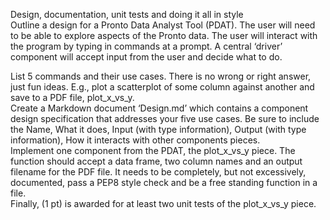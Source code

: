 Design, documentation, unit tests and doing it all in style  
Outline a design for a Pronto Data Analyst Tool (PDAT).  The user will need to be able to explore aspects of the Pronto data.  The user will interact with the program by typing in commands at a prompt.  A central ‘driver’ component will accept input from the user and decide what to do.  


List 5 commands and their use cases.  There is no wrong or right answer, just fun ideas.  E.g., plot a scatterplot of some column against another and save to a PDF file, plot_x_vs_y.  
Create a Markdown document ‘Design.md’ which contains a component design specification that addresses your five use cases.  Be sure to include the Name, What it does, Input (with type information), Output (with type information), How it interacts with other components pieces.  
Implement one component from the PDAT, the plot_x_vs_y piece.  The function should accept a data frame, two column names and an output filename for the PDF file.  It needs to be completely, but not excessively, documented, pass a PEP8 style check and be a free standing function in a file.  
Finally, (1 pt) is awarded for at least two unit tests of the plot_x_vs_y piece.  